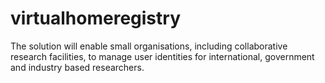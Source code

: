 virtualhomeregistry
===================

The solution will enable small organisations, including collaborative research facilities, to manage user identities for international, government and industry based researchers.